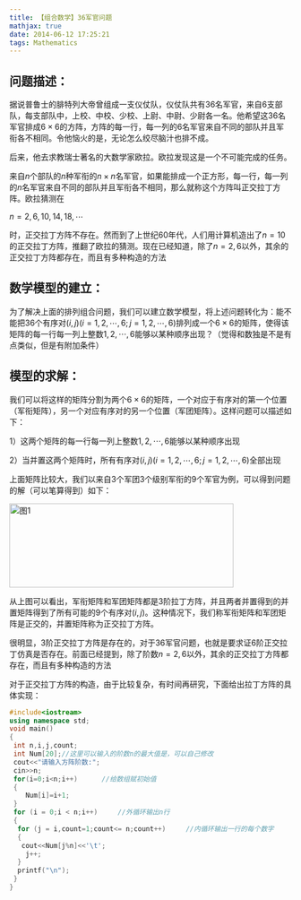 ```yaml
---
title: 【组合数学】36军官问题
mathjax: true
date: 2014-06-12 17:25:21
tags: Mathematics
---
```




## 问题描述：

  据说普鲁士的腓特列大帝曾组成一支仪仗队，仪仗队共有$36$名军官，来自$6$支部队，每支部队中，上校、中校、少校、上尉、中尉、少尉各一名。他希望这$36$名军官排成$6\times 6$的方阵，方阵的每一行，每一列的$6$名军官来自不同的部队并且军衔各不相同。令他恼火的是，无论怎么绞尽脑汁也排不成。

后来，他去求教瑞士著名的大数学家欧拉。欧拉发现这是一个不可能完成的任务。

来自$n$个部队的$n$种军衔的$n\times n$名军官，如果能排成一个正方形，每一行，每一列的$n$名军官来自不同的部队并且军衔各不相同，那么就称这个方阵叫正交拉丁方阵。欧拉猜测在

$n=2, 6, 10, 14, 18,\cdots$

时，正交拉丁方阵不存在。然而到了上世纪$60$年代，人们用计算机造出了$n=10$的正交拉丁方阵，推翻了欧拉的猜测。现在已经知道，除了$n=2,6$以外，其余的正交拉丁方阵都存在，而且有多种构造的方法



<!--more-->

## 数学模型的建立：

  为了解决上面的排列组合问题，我们可以建立数学模型，将上述问题转化为：能不能把$36$个有序对$(i, j)(i=1, 2, \cdots, 6; j=1, 2, \cdots, 6)$排列成一个$6\times 6$的矩阵，使得该矩阵的每一行每一列上整数$1, 2, \cdots, 6$能够以某种顺序出现？（觉得和数独是不是有点类似，但是有附加条件）

## 模型的求解：

  我们可以将这样的矩阵分割为两个$6\times 6$的矩阵，一个对应于有序对的第一个位置（军衔矩阵），另一个对应有序对的另一个位置（军团矩阵）。这样问题可以描述如下：

  1）这两个矩阵的每一行每一列上整数$1, 2, \cdots, 6$能够以某种顺序出现

  2）当并置这两个矩阵时，所有有序对$(i, j)(i=1, 2, \cdots, 6; j=1, 2, \cdots, 6)$全部出现

上面矩阵比较大，我们以来自$3$个军团$3$个级别军衔的$9$个军官为例，可以得到问题的解（可以笔算得到）如下：

<img src="https://cdn.jsdelivr.net/gh/tengweitw/FigureBed@latest/20140612/20140612_fig001.jpg" width="400" height="150" title="图1" alt="图1" >

从上图可以看出，军衔矩阵和军团矩阵都是$3$阶拉丁方阵，并且两者并置得到的并置矩阵得到了所有可能的$9$个有序对$(i,j)$。这种情况下，我们称军衔矩阵和军团矩阵是正交的，并置矩阵称为正交拉丁方阵。

  很明显，$3$阶正交拉丁方阵是存在的，对于$36$军官问题，也就是要求证$6$阶正交拉丁仿真是否存在。前面已经提到，除了阶数$n=2, 6$以外，其余的正交拉丁方阵都存在，而且有多种构造的方法

对于正交拉丁方阵的构造，由于比较复杂，有时间再研究，下面给出拉丁方阵的具体实现：

```cpp
#include<iostream>
using namespace std;
void main()
{
 int n,i,j,count;
 int Num[20];//这里可以输入的阶数n的最大值是，可以自己修改
 cout<<"请输入方阵阶数:";
 cin>>n;
 for(i=0;i<n;i++)      //给数组赋初始值
 {
    Num[i]=i+1;
 }
 for (i = 0;i < n;i++)     //外循环输出n行
 {
  for (j = i,count=1;count<= n;count++)     //内循环输出一行的每个数字
  {
   cout<<Num[j%n]<<'\t';
    j++;
  }
  printf("\n");
 }
}
```



